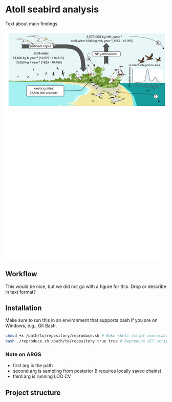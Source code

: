 # Atoll seabird analysis

Text about main findings

![](figures/figure_summary.svg)

## Workflow

This would be nice, but we did not go with a figure for this.
Drop or describe in text format?

## Installation

Make sure to run this in an environment that supports bash if you are on Windows, e.g., Git Bash.

```bash
chmod +x /path/to/repository/reproduce.sh # Make shell script executable
bash ./reproduce.sh /path/to/repository true true # Reproduce all scripts
```

### Note on ARGS 

- first arg is the path
- second arg is sampling from posterior (! requires locally saved chains)
- third arg is running LOO CV

## Project structure

